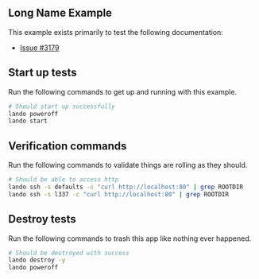 ## Long Name Example

This example exists primarily to test the following documentation:

* [Issue #3179](https://github.com/lando/lando/issues/3179)

## Start up tests

Run the following commands to get up and running with this example.

```bash
# Should start up successfully
lando poweroff
lando start
```

## Verification commands

Run the following commands to validate things are rolling as they should.

```bash
# Should be able to access http
lando ssh -s defaults -c "curl http://localhost:80" | grep ROOTDIR
lando ssh -s l337 -c "curl http://localhost:80" | grep ROOTDIR
```

## Destroy tests

Run the following commands to trash this app like nothing ever happened.

```bash
# Should be destroyed with success
lando destroy -y
lando poweroff
```
